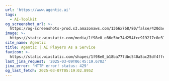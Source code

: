 ```yaml
---
url: 'https://www.agentic.ai'
tags:
  - AI-Toolkit
og_screenshot_url: >-
  https://og-screenshots-prod.s3.amazonaws.com/1366x768/80/false/420dac746a271b25cabd4a95e5d33fcb052506e8e7b729b6f995565b20ff3bc0.jpeg
image: >-
  https://static.wixstatic.com/media/1f98e0_e86e5bc74d254fcc919217c0e3121efe~mv2.jpg/v1/fill/w_600,h_315,al_c/1f98e0_e86e5bc74d254fcc919217c0e3121efe~mv2.jpg
site_name: Agentic
title: Agentic | AI Players As a Service
favicon: >-
  https://static.wixstatic.com/shapes/1f98e0_b18ba777dbc540a5ac25df4ffeba76aa.svg
last_jina_request: '2025-03-09T06:45:19.670Z'
jina_error: 'HTTP error! status: 429'
og_last_fetch: 2025-03-07T05:19:02.895Z
---
```


